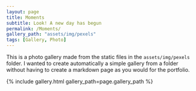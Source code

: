```yaml
---
layout: page
title: Moments
subtitle: Look! A new day has begun
permalink: /Moments/
gallery_path: "assets/img/pexels"
tags: [Gallery, Photo]
---
```


This is a photo gallery made from the static files in the `assets/img/pexels` folder.
I wanted to create automatically a simple gallery from a folder without having to create a markdown page as you would for the portfolio.

{% include gallery.html gallery_path=page.gallery_path %}
